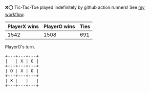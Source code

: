 :x::o: Tic-Tac-Toe played indefinitely by github action runners! See [my workflow](.github/workflows/play.yaml).

|PlayerX wins|PlayerO wins|Ties|
|-|-|-|
|1542|1508|691|

PlayerO's turn.

<pre>
+---+---+---+
|   | X | O |
+---+---+---+
| O | X | O |
+---+---+---+
| X |   |   |
+---+---+---+
</pre>
